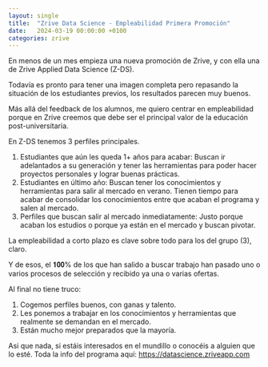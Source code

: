 ```yaml
---
layout: single
title:  "Zrive Data Science - Empleabilidad Primera Promoción"
date:   2024-03-19 00:00:00 +0100
categories: zrive
---
```

En menos de un mes empieza una nueva promoción de Zrive, y con ella una de Zrive Applied Data Science (Z-DS).

Todavía es pronto para tener una imagen completa pero repasando la situación de los estudiantes previos, los resultados parecen muy buenos.

Más allá del feedback de los alumnos, me quiero centrar en empleabilidad porque en Zrive creemos que debe ser el principal valor de la educación post-universitaria.

En Z-DS tenemos 3 perfiles principales.

1. Estudiantes que aún les queda 1+ años para acabar: Buscan ir adelantados a su generación y tener las herramientas para poder hacer proyectos personales y lograr buenas prácticas.
2. Estudiantes en último año: Buscan tener los conocimientos y herramientas para salir al mercado en verano. Tienen tiempo para acabar de consolidar los conocimientos entre que acaban el programa y salen al mercado.
3. Perfiles que buscan salir al mercado inmediatamente: Justo porque acaban los estudios o porque ya están en el mercado y buscan pivotar.

La empleabilidad a corto plazo es clave sobre todo para los del grupo (3), claro. 

Y de esos, el 𝟏𝟎𝟎% de los que han salido a buscar trabajo han pasado uno o varios procesos de selección y recibido ya una o varias ofertas.

Al final no tiene truco: 
1. Cogemos perfiles buenos, con ganas y talento. 
2. Les ponemos a trabajar en los conocimientos y herramientas que realmente se demandan en el mercado.
3. Están mucho mejor preparados que la mayoría.

Asi que nada, si estáis interesados en el mundillo o conocéis a alguien que lo esté. Toda la info del programa aquí: https://datascience.zriveapp.com